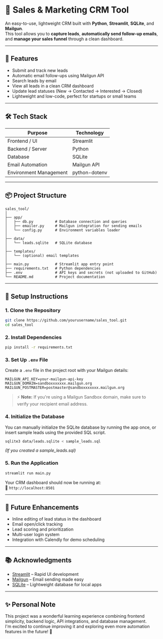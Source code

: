 # 📩 Sales & Marketing CRM Tool

An easy-to-use, lightweight CRM built with **Python**, **Streamlit**, **SQLite**, and **Mailgun**.  
This tool allows you to **capture leads**, **automatically send follow-up emails**, and **manage your sales funnel** through a clean dashboard.

---

## 🚀 Features

- Submit and track new leads
- Automatic email follow-ups using Mailgun API
- Search leads by email
- View all leads in a clean CRM dashboard
- Update lead statuses (New → Contacted → Interested → Closed)
- Lightweight and low-code, perfect for startups or small teams

---

## 🛠️ Tech Stack

| Purpose                 | Technology |
|--------------------------|------------|
| Frontend / UI            | Streamlit  |
| Backend / Server         | Python     |
| Database                 | SQLite     |
| Email Automation         | Mailgun API |
| Environment Management   | python-dotenv |

---

## 📦 Project Structure

```
sales_tool/
│
├── app/
│   ├── db.py          # Database connection and queries
│   ├── emailer.py     # Mailgun integration for sending emails
│   └── config.py      # Environment variables loader
│
├── data/
│   └── leads.sqlite   # SQLite database
│
├── templates/
│   └── (optional) email templates
│
├── main.py            # Streamlit app entry point
├── requirements.txt   # Python dependencies
├── .env               # API keys and secrets (not uploaded to GitHub)
└── README.md          # Project documentation
```

---

## 🧹 Setup Instructions

### 1. Clone the Repository

```bash
git clone https://github.com/yourusername/sales_tool.git
cd sales_tool
```

### 2. Install Dependencies

```bash
pip install -r requirements.txt
```

### 3. Set Up `.env` File

Create a `.env` file in the project root with your Mailgun details:

```
MAILGUN_API_KEY=your-mailgun-api-key
MAILGUN_DOMAIN=sandboxxxxxxx.mailgun.org
MAILGUN_POSTMASTER=postmaster@sandboxxxxxxx.mailgun.org
```

> ⚡️ **Note:** If you're using a Mailgun Sandbox domain, make sure to verify your recipient email address.

### 4. Initialize the Database

You can manually initialize the SQLite database by running the app once, or insert sample leads using the provided SQL script.

```bash
sqlite3 data/leads.sqlite < sample_leads.sql
```

*(If you created a sample_leads.sql)*

### 5. Run the Application

```bash
streamlit run main.py
```

Your CRM dashboard should now be running at:  
📍 `http://localhost:8501`

---

## 🎯 Future Enhancements

- Inline editing of lead status in the dashboard
- Email open/click tracking
- Lead scoring and prioritization
- Multi-user login system
- Integration with Calendly for demo scheduling

---

## 📚 Acknowledgments

- [Streamlit](https://streamlit.io/) – Rapid UI development
- [Mailgun](https://www.mailgun.com/) – Email sending made easy
- [SQLite](https://sqlite.org/) – Lightweight database for local apps

---

## ✨ Personal Note

This project was a wonderful learning experience combining frontend simplicity, backend logic, API integrations, and database management.  
I'm excited to continue improving it and exploring even more automation features in the future! 🚀
